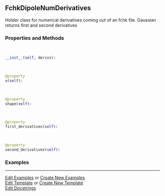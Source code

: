 ## <a id="McUtils.GaussianInterface.FChkDerivatives.FchkDipoleNumDerivatives">FchkDipoleNumDerivatives</a>
Holder class for numerical derivatives coming out of an fchk file.
Gaussian returns first and second derivatives

### Properties and Methods
<a id="McUtils.GaussianInterface.FChkDerivatives.FchkDipoleNumDerivatives.__init__" class="docs-object-method">&nbsp;</a>
```python
__init__(self, derivs): 
```

<a id="McUtils.GaussianInterface.FChkDerivatives.FchkDipoleNumDerivatives.n" class="docs-object-method">&nbsp;</a>
```python
@property
n(self): 
```

<a id="McUtils.GaussianInterface.FChkDerivatives.FchkDipoleNumDerivatives.shape" class="docs-object-method">&nbsp;</a>
```python
@property
shape(self): 
```

<a id="McUtils.GaussianInterface.FChkDerivatives.FchkDipoleNumDerivatives.first_derivatives" class="docs-object-method">&nbsp;</a>
```python
@property
first_derivatives(self): 
```

<a id="McUtils.GaussianInterface.FChkDerivatives.FchkDipoleNumDerivatives.second_derivatives" class="docs-object-method">&nbsp;</a>
```python
@property
second_derivatives(self): 
```

### Examples




___

[Edit Examples](https://github.com/McCoyGroup/McUtils/edit/edit/ci/examples/ci/docs/McUtils/GaussianInterface/FChkDerivatives/FchkDipoleNumDerivatives.md) or 
[Create New Examples](https://github.com/McCoyGroup/McUtils/new/edit/?filename=ci/examples/ci/docs/McUtils/GaussianInterface/FChkDerivatives/FchkDipoleNumDerivatives.md) <br/>
[Edit Template](https://github.com/McCoyGroup/McUtils/edit/edit/ci/docs/ci/docs/McUtils/GaussianInterface/FChkDerivatives/FchkDipoleNumDerivatives.md) or 
[Create New Template](https://github.com/McCoyGroup/McUtils/new/edit/?filename=ci/docs/templates/ci/docs/McUtils/GaussianInterface/FChkDerivatives/FchkDipoleNumDerivatives.md) <br/>
[Edit Docstrings](https://github.com/McCoyGroup/McUtils/edit/edit/McUtils/GaussianInterface/FChkDerivatives.py?message=Update%20Docs)